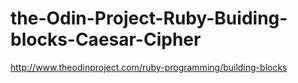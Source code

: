 # the-Odin-Project-Ruby-Buiding-blocks-Caesar-Cipher
http://www.theodinproject.com/ruby-programming/building-blocks
